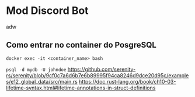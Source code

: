 # Mod Discord Bot

adw

## Como entrar no container do PosgreSQL

`docker exec -it <container_name> bash`

`psql -d mydb -U johndoe`
https://github.com/serenity-rs/serenity/blob/9cf0c7a6d6b7e6b89995f94ca8246d9dce20d95c/examples/e12_global_data/src/main.rs
https://doc.rust-lang.org/book/ch10-03-lifetime-syntax.html#lifetime-annotations-in-struct-definitions
